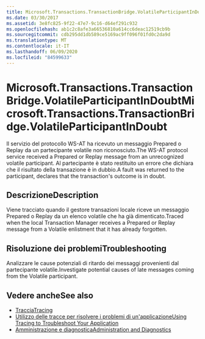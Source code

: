 ```yaml
---
title: Microsoft.Transactions.TransactionBridge.VolatileParticipantInDoubt
ms.date: 03/30/2017
ms.assetid: 3e8fc825-9f22-47e7-9c16-d64ef291c932
ms.openlocfilehash: ab1c2c8afe3a66536810a614cc6deac12519cb9b
ms.sourcegitcommit: cdb295dd1db589ce5169ac9ff096f01fd0c2da9d
ms.translationtype: MT
ms.contentlocale: it-IT
ms.lasthandoff: 06/09/2020
ms.locfileid: "84599633"
---
```

# <a name="microsofttransactionstransactionbridgevolatileparticipantindoubt"></a><span data-ttu-id="c6804-102">Microsoft.Transactions.TransactionBridge.VolatileParticipantInDoubt</span><span class="sxs-lookup"><span data-stu-id="c6804-102">Microsoft.Transactions.TransactionBridge.VolatileParticipantInDoubt</span></span>
<span data-ttu-id="c6804-103">Il servizio del protocollo WS-AT ha ricevuto un messaggio Prepared o Replay da un partecipante volatile non riconosciuto.</span><span class="sxs-lookup"><span data-stu-id="c6804-103">The WS-AT protocol service received a Prepared or Replay message from an unrecognized volatile participant.</span></span> <span data-ttu-id="c6804-104">Al partecipante è stato restituito un errore che dichiara che il risultato della transazione è in dubbio.</span><span class="sxs-lookup"><span data-stu-id="c6804-104">A fault was returned to the participant, declares that the transaction's outcome is in doubt.</span></span>  
  
## <a name="description"></a><span data-ttu-id="c6804-105">Descrizione</span><span class="sxs-lookup"><span data-stu-id="c6804-105">Description</span></span>  
 <span data-ttu-id="c6804-106">Viene tracciato quando il gestore transazioni locale riceve un messaggio Prepared o Replay da un elenco volatile che ha già dimenticato.</span><span class="sxs-lookup"><span data-stu-id="c6804-106">Traced when the local Transaction Manager receives a Prepared or Replay message from a Volatile enlistment that it has already forgotten.</span></span>  
  
## <a name="troubleshooting"></a><span data-ttu-id="c6804-107">Risoluzione dei problemi</span><span class="sxs-lookup"><span data-stu-id="c6804-107">Troubleshooting</span></span>  
 <span data-ttu-id="c6804-108">Analizzare le cause potenziali di ritardo dei messaggi provenienti dal partecipante volatile.</span><span class="sxs-lookup"><span data-stu-id="c6804-108">Investigate potential causes of late messages coming from the Volatile participant.</span></span>  
  
## <a name="see-also"></a><span data-ttu-id="c6804-109">Vedere anche</span><span class="sxs-lookup"><span data-stu-id="c6804-109">See also</span></span>

- [<span data-ttu-id="c6804-110">Traccia</span><span class="sxs-lookup"><span data-stu-id="c6804-110">Tracing</span></span>](index.md)
- [<span data-ttu-id="c6804-111">Utilizzo delle tracce per risolvere i problemi di un'applicazione</span><span class="sxs-lookup"><span data-stu-id="c6804-111">Using Tracing to Troubleshoot Your Application</span></span>](using-tracing-to-troubleshoot-your-application.md)
- [<span data-ttu-id="c6804-112">Amministrazione e diagnostica</span><span class="sxs-lookup"><span data-stu-id="c6804-112">Administration and Diagnostics</span></span>](../index.md)
